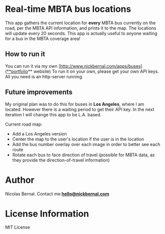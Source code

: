 # Real-time MBTA bus locations

This app gathers the current location for **every** MBTA bus currently on the road, per the MBTA API information, and prints it to the map.
The locations will update every 20 seconds.
This app is actually useful to anyone waiting for a bus in the MBTA coverage area!

## How to run it

You can run it via my own [http://www.nickbernal.com/apps/buses](**portfolio** website)
To run it on your own, please get your own API keys. All you need is an http-server running.

## Future improvements

My original plan was to do this for buses in **Los Angeles**, where I am located. However there is a waiting period to get
their API key. In the next iteration I will change this app to be L.A. based.

Current road map:

- Add a Los Angeles version
- Center the map to the user's location if the user is in the location
- Add the bus number overlay over each image in order to better see each route
- Rotate each bus to face direction of travel (possible for MBTA data, as they provide the direction-of-travel information)

# Author

Nicolas Bernal. Contact me **hello@nickbernal.com**

# License Information

MIT License
